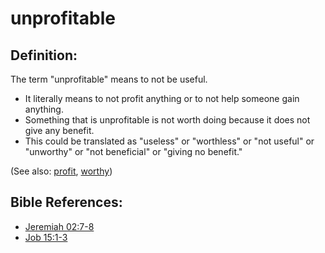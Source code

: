 # unprofitable #

## Definition: ##

The term "unprofitable" means to not be useful.

* It literally means to not profit anything or to not help someone gain anything.
* Something that is unprofitable is not worth doing because it does not give any benefit.
* This could be translated as "useless" or "worthless" or "not useful" or "unworthy" or "not beneficial" or "giving no benefit."

(See also: [profit](../other/profit.md), [worthy](../kt/worthy.md))

## Bible References: ##

* [Jeremiah 02:7-8](en/tn/jer/help/02/07)
* [Job 15:1-3](en/tn/job/help/15/01)
